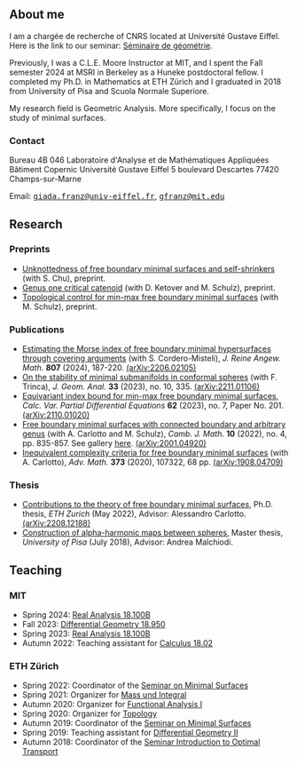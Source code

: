 ## About me


I am a chargée de recherche of CNRS located at Université Gustave Eiffel. Here is the link to our seminar: [Séminaire de géométrie](https://webusers.imj-prg.fr/~eric.toubiana/geometrie).

Previously, I was a C.L.E. Moore Instructor at MIT, and I spent the Fall semester 2024 at MSRI in Berkeley as a Huneke postdoctoral fellow. 
I completed my Ph.D. in Mathematics at ETH Zürich and I graduated in 2018 from University of Pisa and Scuola Normale Superiore.

My research field is Geometric Analysis. More specifically, I focus on the study of minimal surfaces.

### Contact

Bureau 4B 046
Laboratoire d'Analyse et de Mathématiques Appliquées
Bâtiment Copernic
Université Gustave Eiffel
5 boulevard Descartes
77420 Champs-sur-Marne

Email: <tt>giada.franz@univ-eiffel.fr</tt>, <tt>gfranz@mit.edu</tt>




## Research


### Preprints

- [Unknottedness of free boundary minimal surfaces and self-shrinkers](https://arxiv.org/abs/2412.16785) (with S. Chu), preprint.
- [Genus one critical catenoid](https://arxiv.org/abs/2409.12588) (with D. Ketover and M. Schulz), preprint.
- [Topological control for min-max free boundary minimal surfaces](https://arxiv.org/abs/2307.00941) (with M. Schulz), preprint.

### Publications

- [Estimating the Morse index of free boundary minimal hypersurfaces through covering arguments](https://doi.org/10.1515/crelle-2023-0087) (with S. Cordero-Misteli), *J. Reine Angew. Math.* **807** (2024), 187-220. [(arXiv:2206.02105)](https://arxiv.org/abs/2206.02105)
- [On the stability of minimal submanifolds in conformal spheres](https://doi.org/10.1007/s12220-023-01398-4) (with F. Trinca), *J. Geom. Anal.* **33** (2023), no. 10, 335. [(arXiv:2211.01106)](https://arxiv.org/abs/2211.01106)
- [Equivariant index bound for min-max free boundary minimal surfaces](https://doi.org/10.1007/s00526-023-02514-6), *Calc. Var. Partial Differential Equations* **62** (2023), no. 7, Paper No. 201. [(arXiv:2110.01020)](https://arxiv.org/abs/2110.01020)
- [Free boundary minimal surfaces with connected boundary and arbitrary genus](https://dx.doi.org/10.4310/CJM.2022.v10.n4.a3) (with A. Carlotto and M. Schulz), *Camb. J. Math.* **10** (2022), no. 4, pp. 835-857. See gallery [here](https://mbschulz.github.io/fbms/connected_boundary.html). [(arXiv:2001.04920)](https://arxiv.org/abs/2001.04920)
- [Inequivalent complexity criteria for free boundary minimal surfaces](https://doi.org/10.1016/j.aim.2020.107322) (with A. Carlotto), *Adv. Math.* **373** (2020), 107322, 68 pp. [(arXiv:1908.04709)](https://arxiv.org/abs/1908.04709)

### Thesis

- [Contributions to the theory of free boundary minimal surfaces](https://doi.org/10.3929/ethz-b-000579329), Ph.D. thesis, *ETH Zurich* (May 2022), Advisor: Alessandro Carlotto. [(arXiv:2208.12188)](https://arxiv.org/abs/2208.12188)
- [Construction of alpha-harmonic maps between spheres](https://etd.adm.unipi.it/t/etd-06262018-214528/), Master thesis, *University of Pisa* (July 2018), Advisor: Andrea Malchiodi.


## Teaching

### MIT

- Spring 2024: [Real Analysis 18.100B](https://canvas.mit.edu/courses/24281)
- Fall 2023: [Differential Geometry 18.950](https://canvas.mit.edu/courses/21683)
- Spring 2023: [Real Analysis 18.100B](https://canvas.mit.edu/courses/18707)
- Autumn 2022: Teaching assistant for [Calculus 18.02](https://canvas.mit.edu/courses/15822)

### ETH Zürich

- Spring 2022: Coordinator of the [Seminar on Minimal Surfaces](https://metaphor.ethz.ch/x/2022/fs/401-3830-22L)
- Spring 2021: Organizer for [Mass und Integral](https://metaphor.ethz.ch/x/2021/fs/401-2284-00L/)
- Autumn 2020: Organizer for [Functional Analysis I](https://metaphor.ethz.ch/x/2020/hs/401-3461-00L/)
- Spring 2020: Organizer for [Topology](https://metaphor.ethz.ch/x/2020/fs/401-2554-00L/)
- Autumn 2019: Coordinator of the [Seminar on Minimal Surfaces](https://metaphor.ethz.ch/x/2019/hs/401-3830-69L/)
- Spring 2019: Teaching assistant for [Differential Geometry II](http://vvz.ethz.ch/Vorlesungsverzeichnis/lerneinheit.view?lerneinheitId=127597&semkez=2019S&ansicht=KATALOGDATEN&lang=en)
- Autumn 2018: Coordinator of the [Seminar Introduction to Optimal Transport](https://metaphor.ethz.ch/x/2018/hs/401-3350-68L/)
